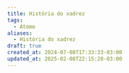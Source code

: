 ```yaml
---
title: História do xadrez
tags:
  - Átomo
aliases:
  - História do xadrez
draft: true
created_at: 2024-07-08T17:33:33-03:00
updated_at: 2025-02-08T22:15:28-03:00
---
```



